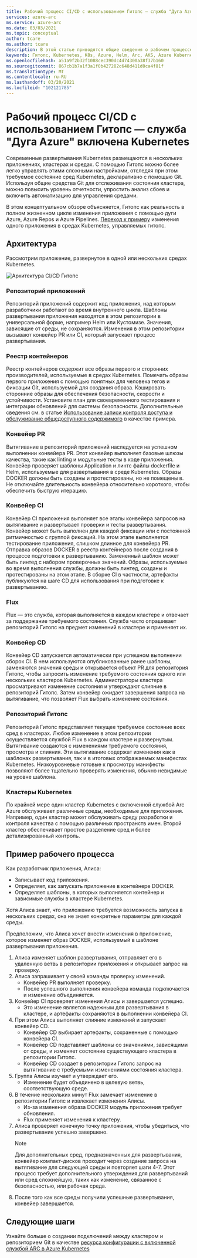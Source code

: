 ```yaml
---
title: Рабочий процесс CI/CD с использованием Гитопс — служба "Дуга Azure" включена Kubernetes
services: azure-arc
ms.service: azure-arc
ms.date: 03/03/2021
ms.topic: conceptual
author: tcare
ms.author: tcare
description: В этой статье приводятся общие сведения о рабочем процессе CI/CD с помощью Гитопс
keywords: Гитопс, Kubernetes, K8s, Azure, Helm, Arc, AKS, Azure Kubernetes Service, контейнеры, CI, CD, Azure DevOps
ms.openlocfilehash: a51a9f2b32f1088cec390dc4d74300a38f37b160
ms.sourcegitcommit: 867cb1b7a1f3a1f0b427282c648d411d0ca4f81f
ms.translationtype: MT
ms.contentlocale: ru-RU
ms.lasthandoff: 03/20/2021
ms.locfileid: "102121785"
---
```

# <a name="cicd-workflow-using-gitops---azure-arc-enabled-kubernetes"></a>Рабочий процесс CI/CD с использованием Гитопс — служба "Дуга Azure" включена Kubernetes

Современные развертывания Kubernetes размещаются в нескольких приложениях, кластерах и средах. С помощью Гитопс можно более легко управлять этими сложными настройками, отследяя при этом требуемое состояние сред Kubernetes, декларативно с помощью Git. Используя общие средства Git для отслеживания состояния кластера, можно повысить уровень отчетности, упростить анализ сбоев и включить автоматизацию для управления средами.

В этом концептуальном обзоре объясняется, Гитопс как реальность в полном жизненном цикле изменения приложения с помощью дуги Azure, Azure Repos и Azure Pipelines. [Переход к примеру](#example-workflow) изменения одного приложения в средах Kubernetes, управляемых гитопс.

## <a name="architecture"></a>Архитектура

Рассмотрим приложение, развернутое в одной или нескольких средах Kubernetes.

![Архитектура CI/CD Гитопс](./media/gitops-arch.png)

### <a name="application-repo"></a>Репозиторий приложений
Репозиторий приложений содержит код приложения, над которым разработчики работают во время внутреннего цикла. Шаблоны развертывания приложения находятся в этом репозитории в универсальной форме, например Helm или Кустомизе. Значения, зависящие от среды, не сохраняются. Изменения в этом репозитории вызывают конвейер PR или CI, который запускает процесс развертывания.
### <a name="container-registry"></a>Реестр контейнеров
Реестр контейнеров содержит все образы первого и сторонних производителей, используемые в средах Kubernetes. Помечать образы первого приложения с помощью понятных для человека тегов и фиксации Git, используемой для создания образа. Кэшировать сторонние образы для обеспечения безопасности, скорости и устойчивости. Установите план для своевременного тестирования и интеграции обновлений для системы безопасности. Дополнительные сведения см. в статье [Использование записи контроля доступа и обслуживание общедоступного содержимого](https://docs.microsoft.com/azure/container-registry/tasks-consume-public-content) в качестве примера.
### <a name="pr-pipeline"></a>Конвейер PR
Вытягивание в репозиторий приложений наследуется на успешном выполнении конвейера PR. Этот конвейер выполняет базовые шлюзы качества, такие как linting и модульные тесты в коде приложения. Конвейер проверяет шаблоны Application и линтс файлы dockerfile и Helm, используемые для развертывания в среде Kubernetes. Образы DOCKER должны быть созданы и протестированы, но не помещены в. Не отключайте длительность конвейера относительно короткого, чтобы обеспечить быструю итерацию.
### <a name="ci-pipeline"></a>Конвейер CI
Конвейер CI приложения выполняет все этапы конвейера запросов на вытягивание и развертывает проверки и тесты развертывания. Конвейер может быть выполнен для каждой фиксации или с постоянной ритмичностью с группой фиксаций. На этом этапе выполняется тестирование приложения, слишком длинное для конвейера PR. Отправка образов DOCKER в реестр контейнеров после создания в процессе подготовки к развертыванию. Замененный шаблон может быть линтед с набором проверочных значений. Образы, используемые во время выполнения службы, должны быть линтед, созданы и протестированы на этом этапе. В сборке CI в частности, артефакты публикуются на шаге CD для использования при подготовке к развертыванию.
### <a name="flux"></a>Flux
Flux — это служба, которая выполняется в каждом кластере и отвечает за поддержание требуемого состояния. Служба часто опрашивает репозиторий Гитопс на предмет изменений в кластере и применяет их.
### <a name="cd-pipeline"></a>Конвейер CD
Конвейер CD запускается автоматически при успешном выполнении сборок CI. В нем используются опубликованные ранее шаблоны, заменяются значения среды и открывается объект PR для репозитория Гитопс, чтобы запросить изменение требуемого состояния одного или нескольких кластеров Kubernetes. Администраторы кластера просматривают изменение состояния и утверждают слияние в репозиторий Гитопс. Затем конвейер ожидает завершения запроса на вытягивание, что позволяет Flux выбрать изменение состояния.
### <a name="gitops-repo"></a>Репозиторий Гитопс
Репозиторий Гитопс представляет текущее требуемое состояние всех сред в кластерах. Любое изменение в этом репозитории осуществляется службой Flux в каждом кластере и развернутым. Вытягивание создаются с изменениями требуемого состояния, просмотра и слияния. Эти вытягивание содержат изменения как в шаблонах развертывания, так и в итоговых отображаемых манифестах Kubernetes. Низкоуровневые готовые к просмотру манифесты позволяют более тщательно проверять изменения, обычно невидимые на уровне шаблона.
### <a name="kubernetes-clusters"></a>Кластеры Kubernetes
По крайней мере один кластер Kubernetes с включенной службой Arc Azure обслуживает различные среды, необходимые для приложения. Например, один кластер может обслуживать среду разработки и контроля качества с помощью различных пространств имен. Второй кластер обеспечивает простое разделение сред и более детализированный контроль.
## <a name="example-workflow"></a>Пример рабочего процесса
Как разработчик приложения, Алиса:
* Записывает код приложения.
* Определяет, как запускать приложение в контейнере DOCKER.
* Определяет шаблоны, в которых выполняется контейнер и зависимые службы в кластере Kubernetes.

Хотя Алиса знает, что приложению требуется возможность запуска в нескольких средах, она не знает конкретные параметры для каждой среды.

Предположим, что Алиса хочет внести изменения в приложение, которое изменяет образ DOCKER, используемый в шаблоне развертывания приложения.

1. Алиса изменяет шаблон развертывания, отправляет его в удаленную ветвь в репозитории приложения и открывает запрос на проверку.
2. Алиса запрашивает у своей команды проверку изменений.
    * Конвейер PR выполняет проверку.
    * После успешного выполнения конвейера команда подключается и изменение объединяется.
3. Конвейер CI проверяет изменения Алисы и завершается успешно.
    * Это изменение является надежным для развертывания в кластере, и артефакты сохраняются в выполнении конвейера CI.
4. При этом Алиса выполняет слияние изменений и запускает конвейер CD.
    * Конвейер CD выбирает артефакты, сохраненные с помощью конвейера CI.
    * Конвейер CD подставляет шаблоны со значениями, зависящими от среды, и изменяет состояние существующего кластера в репозитории Гитопс.
    * Конвейер CD создает в репозитории Гитопс запрос на вытягивание с требуемыми изменениями состояния кластера.
5. Группа Алисы изучает и утверждает его.
    * Изменение будет объединено в целевую ветвь, соответствующую среде.
6. В течение нескольких минут Flux замечает изменение в репозитории Гитопс и извлекает изменения Алисы.
    * Из-за изменения образа DOCKER модуль приложения требует обновления.
    * Flux применяет изменения к кластеру.
7. Алиса проверяет конечную точку приложения, чтобы убедиться, что развертывание успешно завершено.
   > [!NOTE]
   > Для дополнительных сред, предназначенных для развертывания, конвейер компакт-дисков проходит через создание запроса на вытягивание для следующей среды и повторяет шаги 4-7. Этот процесс требует дополнительного утверждения для развертываний или сред сложнейшую, таких как изменение, связанное с безопасностью, или рабочая среда.
8.  После того как все среды получили успешные развертывания, конвейер завершается.

## <a name="next-steps"></a>Следующие шаги
Узнайте больше о создании подключений между кластером и репозиторием Git в качестве [ресурса конфигурации с включенной службой ARC в Azure Kubernetes](./conceptual-configurations.md)
